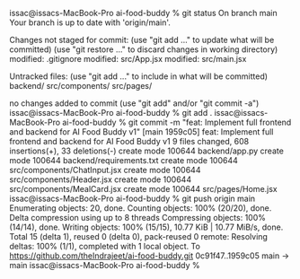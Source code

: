issac@issacs-MacBook-Pro ai-food-buddy % git status
On branch main
Your branch is up to date with 'origin/main'.

Changes not staged for commit:
  (use "git add <file>..." to update what will be committed)
  (use "git restore <file>..." to discard changes in working directory)
        modified:   .gitignore
        modified:   src/App.jsx
        modified:   src/main.jsx

Untracked files:
  (use "git add <file>..." to include in what will be committed)
        backend/
        src/components/
        src/pages/

no changes added to commit (use "git add" and/or "git commit -a")
issac@issacs-MacBook-Pro ai-food-buddy % git add .
issac@issacs-MacBook-Pro ai-food-buddy % git commit -m "feat: Implement full frontend and backend for AI Food Buddy v1"
[main 1959c05] feat: Implement full frontend and backend for AI Food Buddy v1
 9 files changed, 608 insertions(+), 33 deletions(-)
 create mode 100644 backend/app.py
 create mode 100644 backend/requirements.txt
 create mode 100644 src/components/ChatInput.jsx
 create mode 100644 src/components/Header.jsx
 create mode 100644 src/components/MealCard.jsx
 create mode 100644 src/pages/Home.jsx
issac@issacs-MacBook-Pro ai-food-buddy % git push origin main
Enumerating objects: 20, done.
Counting objects: 100% (20/20), done.
Delta compression using up to 8 threads
Compressing objects: 100% (14/14), done.
Writing objects: 100% (15/15), 10.77 KiB | 10.77 MiB/s, done.
Total 15 (delta 1), reused 0 (delta 0), pack-reused 0
remote: Resolving deltas: 100% (1/1), completed with 1 local object.
To https://github.com/theIndrajeet/ai-food-buddy.git
   0c91f47..1959c05  main -> main
issac@issacs-MacBook-Pro ai-food-buddy % 